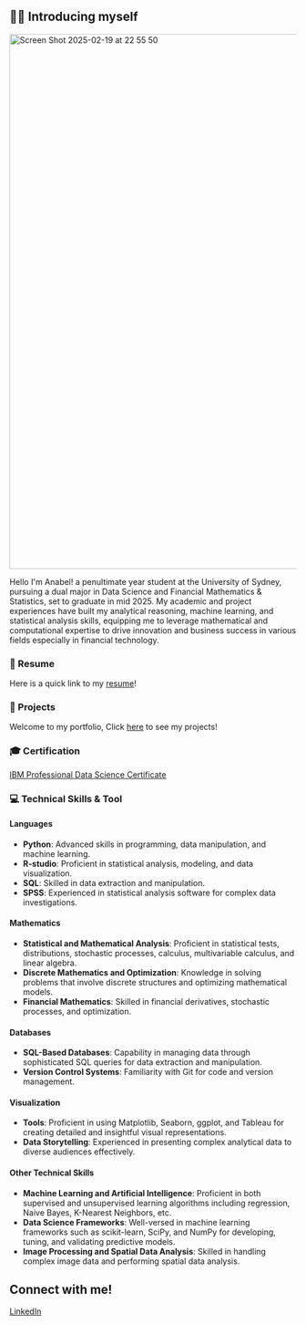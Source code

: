 ## 🙋‍♀️ Introducing myself 

<img width="938" alt="Screen Shot 2025-02-19 at 22 55 50" src="https://github.com/user-attachments/assets/7a3a12f6-2dd6-487c-a6ec-4ee843aefab9" />

Hello I'm Anabel! a penultimate year student at the University of Sydney, pursuing a dual major in Data Science and Financial Mathematics & Statistics, set to graduate in mid 2025. My academic and project experiences have built my analytical reasoning, machine learning, and statistical analysis skills, equipping me to leverage mathematical and computational expertise to drive innovation and business success in various fields especially in financial technology.

### 📄 Resume
Here is a quick link to my [resume](https://github.com/AnabelGeraldine/Resume)!

### 🧷 Projects
Welcome to my portfolio, Click [here](https://github.com/AnabelGeraldine/Projects) to see my projects!

### 🎓 Certification
[IBM Professional Data Science Certificate](https://github.com/AnabelGeraldine/IBM_ProfessionalDataScience_Certificate)

### 💻 Technical Skills & Tool

#### Languages
- **Python**: Advanced skills in programming, data manipulation, and machine learning.
- **R-studio**: Proficient in statistical analysis, modeling, and data visualization.
- **SQL**: Skilled in data extraction and manipulation.
- **SPSS**: Experienced in statistical analysis software for complex data investigations.

#### Mathematics
- **Statistical and Mathematical Analysis**: Proficient in statistical tests, distributions, stochastic processes, calculus, multivariable calculus, and linear algebra.
- **Discrete Mathematics and Optimization**: Knowledge in solving problems that involve discrete structures and optimizing mathematical models.
- **Financial Mathematics**: Skilled in financial derivatives, stochastic processes, and optimization.

#### Databases
- **SQL-Based Databases**: Capability in managing data through sophisticated SQL queries for data extraction and manipulation.
- **Version Control Systems**: Familiarity with Git for code and version management.

#### Visualization
- **Tools**: Proficient in using Matplotlib, Seaborn, ggplot, and Tableau for creating detailed and insightful visual representations.
- **Data Storytelling**: Experienced in presenting complex analytical data to diverse audiences effectively.

#### Other Technical Skills
- **Machine Learning and Artificial Intelligence**: Proficient in both supervised and unsupervised learning algorithms including regression, Naive Bayes, K-Nearest Neighbors, etc.
- **Data Science Frameworks**: Well-versed in machine learning frameworks such as scikit-learn, SciPy, and NumPy for developing, tuning, and validating predictive models.
- **Image Processing and Spatial Data Analysis**: Skilled in handling complex image data and performing spatial data analysis.

## Connect with me!
[LinkedIn](https://www.linkedin.com/in/anabelgeraldine/) 

